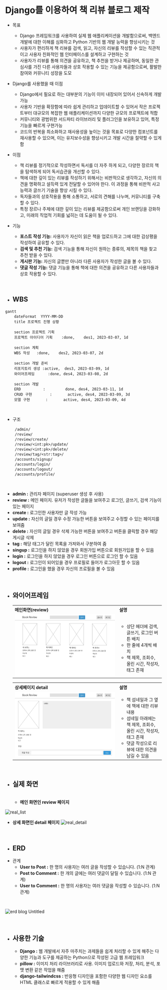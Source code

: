 Django를 이용하여 책 리뷰 블로그 제작
=============
 * 목표
    * Django 프레임워크를 사용하여 실제 웹 애플리케이션을 개발함으로써, 백엔드 개발에 대한 이해를 심화하고 Python 기반의 웹 개발 능력을 향상시키는 것
    * 사용자가 편리하게 책 리뷰를 검색, 읽고, 자신의 리뷰를 작성할 수 있는 직관적이고 사용자 친화적인 웹 인터페이스를 설계하고 구현하는 것
    * 사용자가 리뷰를 통해 의견을 공유하고, 책 추천을 받거나 제공하며, 동일한 관심사를 가진 다른 사용자들과 상호 작용할 수 있는 기능을 제공함으로써, 활발한 참여와 커뮤니티 성장을 도모
  
   
 * Django를 사용했을 때 이점
    * Django에서 필요로 하는 대부분의 기능이 이미 내장되어 있어서 신속하게 개발가능
    * 사용자 기반을 확장함에 따라 쉽게 관리하고 업데이트할 수 있어서 작은 프로젝트부터 대규모의 복잡한 웹 애플리케이션까지 다양한 규모의 프로젝트에 적합
    *  커뮤니티와 광범위한 서드파티 라이브러리 및 플러그인을 보유하고 있어, 특정 기능을 빠르게 구현가능
    *  코드의 반복을 최소화하고 재사용성을 높이는 것을 목표로 다양한 컴포넌트를 재사용할 수 있으며, 이는 유지보수성을 향상시키고 개발 시간을 절약할 수 있게 함
  
 * 이점
    * 책 리뷰를 정기적으로 작성하면서 독서를 더 자주 하게 되고, 다양한 장르의 책을 탐색하게 되어 독서습관을 개선할 수 있다.
    * 책에 대한 깊이 있는 리뷰를 작성하기 위해서는 비판적으로 생각하고, 자신의 의견을 명확하고 설득력 있게 전달할 수 있어야 한다. 이 과정을 통해 비판적 사고 능력과 글쓰기 기술을 향상 시킬 수 있다.
    * 독자들과의 상호작용을 통해 소통하고, 서로의 견해를 나누며, 커뮤니티를 구축할 수 있다.
    * 특정 장르나 주제에 대한 깊이 있는 리뷰를 제공함으로써 개인 브랜딩을 강화하고, 미래의 직업적 기회를 넓히는 데 도움이 될 수 있다.
  
    
 * 기능
    * **포스트 작성 기능:** 사용자가 자신이 읽은 책을 업로드하고 그에 대한 감상평을 작성하여 공유할 수 있다.
    * **검색 및 추천 기능:** 검색 기능을 통해 자신이 원하는 종류의, 제목의 책을 찾고 추천 받을 수 있다.
    *  **게시판 기능:** 자신의 글뿐만 아니라 다른 사용자가 작성한 글을 볼 수 있다.
    * **댓글 작성 기능:** 댓글 기능을 통해 책에 대한 의견을 공유하고 다른 사용자들과 상호 작용할 수 있다.

<br>

* WBS
  -------------
```mermaid
gantt
    dateFormat  YYYY-MM-DD
    title 프로젝트 진행 상황

    section 프로젝트 기획
    프로젝트 아이디어 기획    :done,    des1, 2023-03-07, 1d
    
    section 계획
    WBS 작성   :done,    des2, 2023-03-07, 2d
    
    section 개발 준비
    리포지토리 생성 :active,  des3, 2023-03-09, 1d
    와이어프레임      :done, des4, 2023-03-08, 2d
    
    section 개발
    ERD          :         done, des4, 2023-03-11, 1d
    CRUD 구현        :       active, des4, 2023-03-09, 3d
    모델 구현       :       active, des4, 2023-03-09, 4d
```

<br>

* 구조
  ```
   /admin/
   /review/
   /review/create/
   /review/<int:pk>/update/
   /review/<int:pk>/delete/
   /review/tag/<str:tag>/
   /accounts/signup/
   /accounts/login/
   /accounts/logout/
   /accounts/profile/
  ```

<br>
  
 * **admin :** 관리자 페이지 (superuser 생성 후 사용)
 * **review :** 메인 페이지. 유저가 작성한 글들을 보여주고 로그인, 글쓰기, 검색 기능이 있는 페이지
 * **create :** 로그인한 사용자만 글 작성 가능
 * **update :** 자신의 글일 경우 수정 가능한 버튼을 보여주고 수정할 수 있는 페이지를 보여줌
 * **delete :** 자신의 글일 경우 삭제 가능한 버튼을 보여주고 버튼을 클릭할 경우 해당 게시글 삭제
 * **tag :** 해당 태그가 달린 목록을 가져와서 구분하여 줌
 * **singup :** 로그인을 하지 않았을 경우 회원가입 버튼으로 회원가입을 할 수 있음
 * **login :** 로그인을 하지 않았을 경우 로그인 버튼으로 로그인 할 수 있음
 * **logout :** 로그인이 되어있을 경우 프로필로 들어가 로그아웃 할 수 있음
 * **profile :** 로그인을 했을 경우 자신의 프로필을 볼 수 있음

<br>

* 와이어프레임
  -------------
    <table>
        <tr>
            <th>메인화면(review)</th>
            <th>설명</th>
        </tr>
        <tr>
            <td width="70%">
                <img src="img/review.jpg">
            </td>
            <td>
                <ul>
                    <li>상단 헤더에 검색, 글쓰기, 로그인 버튼 배치</li>
                    <li>한 줄에 4개씩 배치</li>
                    <li>책 제목, 조회수, 올린 시간, 작성자, 태그 존재</li>
                </ul>
            </td>
        </tr>
    </table>
    <table>
        <tr>
            <th>상세페이지 detail</th>
            <th>설명</th>
        </tr>
        <tr width="70%">
            <td width="70%">
                <img src="img/detail.jpg">
            </td>
            <td>
                <ul>
                    <li>책 섬네일과 그 옆에 책에 대한 리뷰 내용</li>
                    <li>섬네일 아래에는 책 제목, 조회수, 올린 시간, 작성자, 태그 존재</li>
                    <li>댓글 작성으로 리뷰에 대한 의견을 남길 수 있음</li>
                </ul>
            </td>
        </tr>
    </table>

<br>

* 실제 화면
  -------------
  <br>
  
  * **메인 화면인 review 페이지**
    
![real_list](https://github.com/YooJi3un/Booklog/assets/75007766/125f640e-6285-4815-b7b9-32f4de18dead)
<br>
  * **상세 화면인 detail 페이지**
![real_detail](https://github.com/YooJi3un/Booklog/assets/75007766/c15e93a4-184d-4bc4-b3b5-bfbc1ff472e6)

<br>

* ERD
  -------------
* 관계
   * **User to Post :** 한 명의 사용자는 여러 글을 작성할 수 있습니다. (1:N 관계)
   * **Post to Comment :** 한 개의 글에는 여러 댓글이 달릴 수 있습니다. (1:N 관계)
   * **User to Comment :** 한 명의 사용자는 여러 댓글을 작성할 수 있습니다. (1:N 관계)

<br>

![erd blog  Untitled](https://github.com/YooJi3un/Booklog/assets/75007766/6f7c2e30-6e55-4080-b70c-62232fd93227)

<br>

* 사용한 기술
  -------------
 
  * **Django :** 웹 개발에서 자주 마주치는 과제들을 쉽게 처리할 수 있게 해주는 다양한 기능과 도구를 제공하는 Python으로 작성된 고급 웹 프레임워크
  * **pillow :** 이미지 처리 라이브러리로 사용. 이미지 업로드와 저장, 처리, 분석, 포맷 변환 같은 작업을 해줌
  * **django-tailwindcss :** 반응형 디자인을 포함한 다양한 웹 디자인 요소를 HTML 클래스로 빠르게 적용할 수 있게 해줌
    
